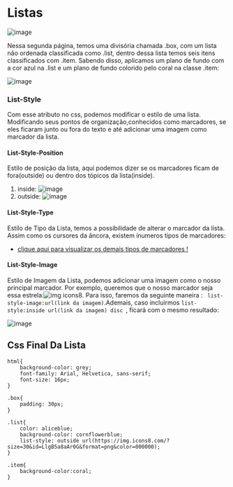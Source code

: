 # Listas
![image](https://github.com/user-attachments/assets/c8c2bcbd-1752-4599-b2ca-51f0bb6c7c32)

Nessa segunda página, temos uma divisória chamada .box, com um lista não ordenada classificada como .list, dentro dessa lista temos seis itens classificados com .item. Sabendo disso, aplicamos um plano de fundo com a cor azul na .list e um plano de fundo colorido pelo coral na classe .item:

![image](https://github.com/user-attachments/assets/e4ed809f-cd4f-471b-a264-ee5d42eebd13)

### List-Style
Com esse atributo no css, podemos modificar o estilo de uma lista. Modificando seus pontos de organização,conhecidos como marcadores, se eles ficaram junto ou fora do texto e até adicionar uma imagem como 
marcador da lista.
#### List-Style-Position
Estilo de posição da lista, aqui podemos dizer se os marcadores ficam de fora(outside) ou dentro dos tópicos da lista(inside). 

1. inside: ![image](https://github.com/user-attachments/assets/78626046-efb7-40cd-88f6-c3c8b6258914)
2. outside: ![image](https://github.com/user-attachments/assets/6bd6de8b-ef2c-41a5-923f-14facf2e81db)

#### List-Style-Type
Estilo de Tipo da Lista, temos a possibilidade de alterar o marcador da lista. Assim como os cursores da âncora, existem ínumeros tipos de marcadores:
- [clique aqui para visualizar os demais tipos de marcadores !](https://developer.mozilla.org/en-US/docs/Web/CSS/list-style-type)

#### List-Style-Image
Estilo de Imagem da Lista, podemos adicionar uma imagem como o nosso principal marcador. Por exemplo, queremos que o nosso marcador seja essa estrela:![img icons8](https://github.com/user-attachments/assets/eca30719-cd28-4b3e-93ee-5a333ab212c4). Para isso, faremos da seguinte maneira : `` list-style-image:url(link da imagem)``.Ademais, caso incluirmos ``list-style:inside url(link da imagem) disc ``, ficará com o mesmo resultado:

![image](https://github.com/user-attachments/assets/927fe037-3a6e-48ed-9b63-694f285c8c13)

## Css Final Da Lista
```
html{
    background-color: grey;
    font-family: Arial, Helvetica, sans-serif;
    font-size: 16px;
}

.box{
    padding: 30px;
}

.list{
    color: aliceblue;
    background-color: cornflowerblue;
    list-style: outside url(https://img.icons8.com/?size=30&id=LlgB5a8aAr0G&format=png&color=000000);
}

.item{
    background-color:coral;
}
```